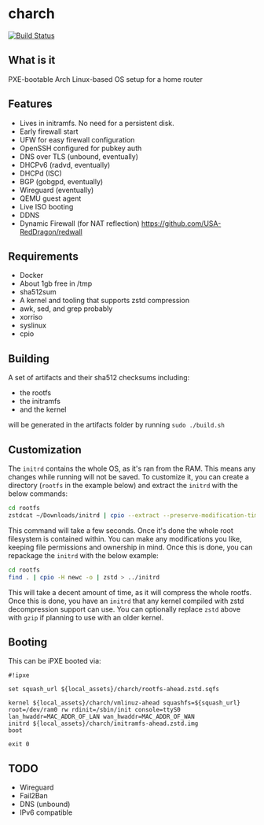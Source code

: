# charch

[![Build Status](https://github.com/USA-RedDragon/charch/actions/workflows/release.yaml/badge.svg)](https://github.com/USA-RedDragon/charch/actions/workflows/release.yaml)

## What is it

PXE-bootable Arch Linux-based OS setup for a home router

## Features

- Lives in initramfs. No need for a persistent disk.
- Early firewall start
- UFW for easy firewall configuration
- OpenSSH configured for pubkey auth
- DNS over TLS (unbound, eventually)
- DHCPv6 (radvd, eventually)
- DHCPd (ISC)
- BGP (gobgpd, eventually)
- Wireguard (eventually)
- QEMU guest agent
- Live ISO booting
- DDNS
- Dynamic Firewall (for NAT reflection) <https://github.com/USA-RedDragon/redwall>

## Requirements

- Docker
- About 1gb free in /tmp
- sha512sum
- A kernel and tooling that supports zstd compression
- awk, sed, and grep probably
- xorriso
- syslinux
- cpio

## Building

A set of artifacts and their sha512 checksums including:

- the rootfs
- the initramfs
- and the kernel

will be generated in the artifacts folder by running `sudo ./build.sh`

## Customization

The `initrd` contains the whole OS, as it's ran from the RAM. This means any changes while running will not be saved. To customize it, you can create a directory (`rootfs` in the example below) and extract the `initrd` with the below commands:

```bash
cd rootfs
zstdcat ~/Downloads/initrd | cpio --extract --preserve-modification-time --make-directories
```

This command will take a few seconds. Once it's done the whole root filesystem is contained within. You can make any modifications you like, keeping file permissions and ownership in mind. Once this is done, you can repackage the `initrd` with the below example:

```bash
cd rootfs
find . | cpio -H newc -o | zstd > ../initrd
```

This will take a decent amount of time, as it will compress the whole rootfs. Once this is done, you have an `initrd` that any kernel compiled with zstd decompression support can use. You can optionally replace `zstd` above with `gzip` if planning to use with an older kernel.

## Booting

This can be iPXE booted via:

```ipxe
#!ipxe

set squash_url ${local_assets}/charch/rootfs-ahead.zstd.sqfs

kernel ${local_assets}/charch/vmlinuz-ahead squashfs=${squash_url} root=/dev/ram0 rw rdinit=/sbin/init console=ttyS0 lan_hwaddr=MAC_ADDR_OF_LAN wan_hwaddr=MAC_ADDR_OF_WAN
initrd ${local_assets}/charch/initramfs-ahead.zstd.img
boot

exit 0
```

## TODO

- Wireguard
- Fail2Ban
- DNS (unbound)
- IPv6 compatible

